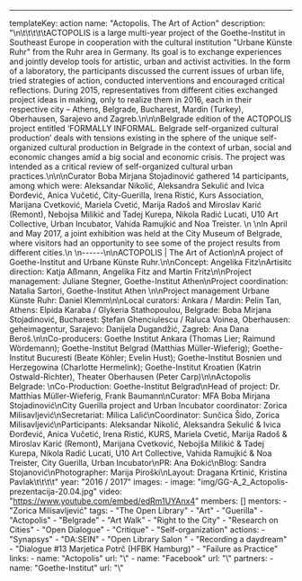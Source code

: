 ---
  templateKey: action
  name: "Actopolis. The Art of Action"
  description: "\n\t\t\t\t\tACTOPOLIS is a large multi-year project of the Goethe-Institut in Southeast Europe in cooperation with the cultural institution \"Urbane Künste Ruhr\" from the Ruhr area in Germany. Its goal is to exchange experiences and jointly develop tools for artistic, urban and activist activities. In the form of a laboratory, the participants discussed the current issues of urban life, tried strategies of action, conducted interventions and encouraged critical reflections. During 2015, representatives from different cities exchanged project ideas in making, only to realize them in 2016, each in their respective city – Athens, Belgrade, Bucharest, Mardin (Turkey), Oberhausen, Sarajevo and Zagreb.\n\n\nBelgrade edition of the ACTOPOLIS project entitled ‘FORMALLY INFORMAL. Belgrade self-organized cultural production’ deals with tensions existing in the sphere of the unique self-organized cultural production in Belgrade in the context of urban, social and economic changes amid a big social and economic crisis. The project was intended as a critical review of self-organized cultural urban practices.\n\n\nCurator Boba Mirjana Stojadinović gathered 14 participants, among which were: Aleksandar Nikolić, Aleksandra Sekulić and Ivica Đorđević, Anica Vučetić, City-Guerilla, Irena Ristić, Kurs Association, Marijana Cvetković, Mariela Cvetić, Marija Radoš and Miroslav Karić (Remont), Nebojsa Milikić and Tadej Kurepa, Nikola Radić Lucati, U10 Art Collective, Urban Incubator, Vahida Ramujkić and Noa Treister. \n \nIn April and May 2017, a joint exhibition was held at the City Museum of Belgrade, where visitors had an opportunity to see some of the project results from different cities.\n \n------\n\nACTOPOLIS | The Art of Action\nA project of Goethe-Institut and Urbane Künste Ruhr.\n\nConcept: Angelika Fitz\nArtisitc direction: Katja Aßmann, Angelika Fitz and Martin Fritz\n\nProject management: Juliane Stegner, Goethe-Institut Athen\nProject coordination: Natalia Sartori, Goethe-Institut Athen \n\nProject management Urbane Künste Ruhr: Daniel Klemm\n\nLocal curators: Ankara / Mardin: Pelin Tan, Athens: Elpida Karaba / Glykeria Stathopoulou, Belgrade: Boba Mirjana Stojadinović, Bucharest: Ștefan Ghenciulescu / Raluca Voinea, Oberhausen: geheimagentur, Sarajevo: Danijela Dugandžić, Zagreb: Ana Dana Beroš.\n\nCo-producers: Goethe Institut Ankara (Thomas Lier; Raimund Wördemann); Goethe-Institut Belgrad (Matthias Müller-Wieferig); Goethe-Institut Bucuresti (Beate Köhler; Evelin Hust); Goethe-Institut Bosnien und Herzegowina (Charlotte Hermelink); Goethe-Institut Kroatien (Katrin Ostwald-Richter), Theater Oberhausen (Peter Carp)\n\nActopolis Belgrade: \nCo-Production: Goethe-Institut Belgrad\nHead of project: Dr. Matthias Müller-Wieferig, Frank Baumann\nCurator: MFA Boba Mirjana Stojadinović\nCity Guerilla project and Urban Incubator coordinator: Zorica Milisavljević\nSecretariat: Milica Lalić\nCoordinator: Sunčica Šido, Zorica Milisavljević\nParticipants: Aleksandar Nikolić, Aleksandra Sekulić & Ivica Đorđević, Anica Vučetić, Irena Ristić, KURS, Mariela Cvetić, Marija Radoš & Miroslav Karić (Remont), Marijana Cvetković, Nebojša Milikić & Tadej Kurepa, Nikola Radić Lucati, U10 Art Collective, Vahida Ramujkić & Noa Treister, City Guerilla, Urban Incubator\nPR: Ana Đokić\nBlog: Sandra Stojanović\nPhotographer: Marija Piroški\nLayout: Dragana Krtinić, Kristina Pavlak\t\t\t\t"
  year: "2016 /   2017"
  images:
    - image: "img/GG-A_2_Actopolis-prezentacija-20.04.jpg"
  video: "https://www.youtube.com/embed/edRm1UYAnx4"
  members: []
  mentors:
    - "Zorica Milisavljević"
  tags:
    - "The Open Library"
    - "Art"
    - "Guerilla"
    - "Actopolis"
    - "Belgrade"
    - "Art Walk"
    - "Right to the City"
    - "Research on Cities"
    - "Open Dialogue"
    - "Critique"
    - "Self-organization"
  actions:
    - "Synapsys"
    - "DA:SEIN"
    - "Open Library Salon "
    - "Recording a daydream"
    - "Dialogue #13 Marjetica Potrč (HFBK Hamburg)"
    - "Failure as Practice"
  links:
    -
      name: "Actopolis"
      url: "\\"
    -
      name: "Facebook"
      url: "\\"
  partners:
    -
      name: "Goethe-Institut"
      url: "\\"
